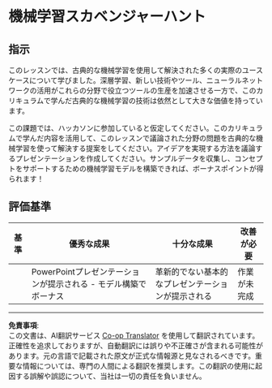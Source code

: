 <!--
CO_OP_TRANSLATOR_METADATA:
{
  "original_hash": "fdebfcd0a3f12c9e2b436ded1aa79885",
  "translation_date": "2025-09-03T23:19:26+00:00",
  "source_file": "9-Real-World/1-Applications/assignment.md",
  "language_code": "ja"
}
-->
# 機械学習スカベンジャーハント

## 指示

このレッスンでは、古典的な機械学習を使用して解決された多くの実際のユースケースについて学びました。深層学習、新しい技術やツール、ニューラルネットワークの活用がこれらの分野で役立つツールの生産を加速させる一方で、このカリキュラムで学んだ古典的な機械学習の技術は依然として大きな価値を持っています。

この課題では、ハッカソンに参加していると仮定してください。このカリキュラムで学んだ内容を活用して、このレッスンで議論された分野の問題を古典的な機械学習を使って解決する提案をしてください。アイデアを実現する方法を議論するプレゼンテーションを作成してください。サンプルデータを収集し、コンセプトをサポートするための機械学習モデルを構築できれば、ボーナスポイントが得られます！

## 評価基準

| 基準     | 優秀な成果                                                         | 十分な成果                                      | 改善が必要              |
| -------- | ------------------------------------------------------------------- | ------------------------------------------------- | ---------------------- |
|          | PowerPointプレゼンテーションが提示される - モデル構築でボーナス     | 革新的でない基本的なプレゼンテーションが提示される | 作業が未完成            |

---

**免責事項**:  
この文書は、AI翻訳サービス [Co-op Translator](https://github.com/Azure/co-op-translator) を使用して翻訳されています。正確性を追求しておりますが、自動翻訳には誤りや不正確さが含まれる可能性があります。元の言語で記載された原文が正式な情報源と見なされるべきです。重要な情報については、専門の人間による翻訳を推奨します。この翻訳の使用に起因する誤解や誤認について、当社は一切の責任を負いません。